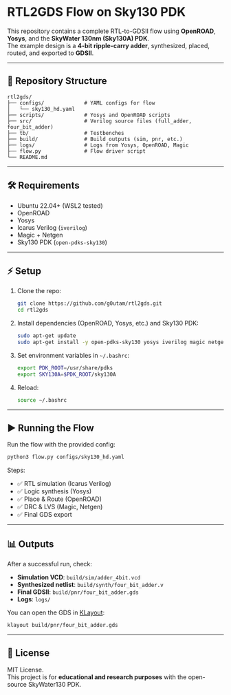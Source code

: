 # RTL2GDS Flow on Sky130 PDK

This repository contains a complete RTL-to-GDSII flow using **OpenROAD**, **Yosys**, and the **SkyWater 130nm (Sky130A) PDK**.  
The example design is a **4-bit ripple-carry adder**, synthesized, placed, routed, and exported to **GDSII**.

---

## 📂 Repository Structure

```
rtl2gds/
├── configs/             # YAML configs for flow
│   └── sky130_hd.yaml
├── scripts/             # Yosys and OpenROAD scripts
├── src/                 # Verilog source files (full_adder, four_bit_adder)
├── tb/                  # Testbenches
├── build/               # Build outputs (sim, pnr, etc.)
├── logs/                # Logs from Yosys, OpenROAD, Magic
├── flow.py              # Flow driver script
└── README.md
```

---

## 🛠️ Requirements

- Ubuntu 22.04+ (WSL2 tested)
- OpenROAD  
- Yosys  
- Icarus Verilog (`iverilog`)  
- Magic + Netgen  
- Sky130 PDK (`open-pdks-sky130`)  

---

## ⚡ Setup

1. Clone the repo:
   ```bash
   git clone https://github.com/g0utam/rtl2gds.git
   cd rtl2gds
   ```

2. Install dependencies (OpenROAD, Yosys, etc.) and Sky130 PDK:
   ```bash
   sudo apt-get update
   sudo apt-get install -y open-pdks-sky130 yosys iverilog magic netgen klayout
   ```

3. Set environment variables in `~/.bashrc`:
   ```bash
   export PDK_ROOT=/usr/share/pdks
   export SKY130A=$PDK_ROOT/sky130A
   ```

4. Reload:
   ```bash
   source ~/.bashrc
   ```

---

## ▶️ Running the Flow

Run the flow with the provided config:

```bash
python3 flow.py configs/sky130_hd.yaml
```

Steps:
- ✅ RTL simulation (Icarus Verilog)  
- ✅ Logic synthesis (Yosys)  
- ✅ Place & Route (OpenROAD)  
- ✅ DRC & LVS (Magic, Netgen)  
- ✅ Final GDS export  

---

## 📊 Outputs

After a successful run, check:

- **Simulation VCD**: `build/sim/adder_4bit.vcd`  
- **Synthesized netlist**: `build/synth/four_bit_adder.v`  
- **Final GDSII**: `build/pnr/four_bit_adder.gds`  
- **Logs**: `logs/`  

You can open the GDS in [KLayout](https://www.klayout.de/):

```bash
klayout build/pnr/four_bit_adder.gds
```

---

## 📜 License

MIT License.  
This project is for **educational and research purposes** with the open-source SkyWater130 PDK.
